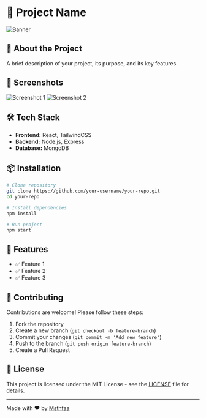 # 📌 Project Name

![Banner](https://your-image-url.com/banner.png)

## 🚀 About the Project
A brief description of your project, its purpose, and its key features.

## 🎨 Screenshots

![Screenshot 1](https://your-image-url.com/screenshot1.png)
![Screenshot 2](https://your-image-url.com/screenshot2.png)

## 🛠️ Tech Stack

- **Frontend:** React, TailwindCSS
- **Backend:** Node.js, Express
- **Database:** MongoDB

## 📦 Installation

```sh
# Clone repository
git clone https://github.com/your-username/your-repo.git
cd your-repo

# Install dependencies
npm install

# Run project
npm start
```

## 🎯 Features

- ✅ Feature 1
- ✅ Feature 2
- ✅ Feature 3

## 🤝 Contributing

Contributions are welcome! Please follow these steps:

1. Fork the repository
2. Create a new branch (`git checkout -b feature-branch`)
3. Commit your changes (`git commit -m 'Add new feature'`)
4. Push to the branch (`git push origin feature-branch`)
5. Create a Pull Request

## 📄 License

This project is licensed under the MIT License - see the [LICENSE](LICENSE) file for details.

---
Made with ❤️ by [Msthfaa](https://github.com/Msthfaa)

